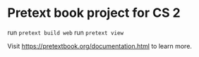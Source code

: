 # Pretext book project for CS 2

run ```pretext build web```
run ```pretext view```

Visit <https://pretextbook.org/documentation.html> to learn more.